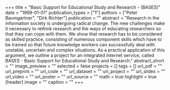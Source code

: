 +++
title = "Basic Support for Educational Study and Research - (BASES)"
date = "1999-01-01"
publication_types = ["1"]
authors = ["Peter Baumgartner", "Dirk Richter"]
publication = ""
abstract = "Research in the information society is undergoing radical change. The new challenges make it necessary to rethink research and the ways of educating researchers so that they can cope with them. We show that research has to be considered as skilled practice, consisting of numerous component skills which have to be trained so that future knowledge workers can successfully deal with unstable, uncertain and complex situations. As a practical application of this argument, we outline a project for an integrated Internet service, called BASES - Basic Support for Educational Study and Research."
abstract_short = ""
image_preview = ""
selected = false
projects = []
tags = []
url_pdf = ""
url_preprint = ""
url_code = ""
url_dataset = ""
url_project = ""
url_slides = ""
url_video = ""
url_poster = ""
url_source = ""
math = true
highlight = true
[header]
image = ""
caption = ""
+++
